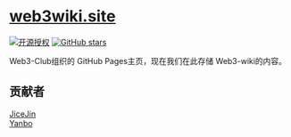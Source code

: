 # [web3wiki.site](https://web3wiki.site/)
[![开源授权](https://img.shields.io/github/license/Web3-Club/Web3wiki-Website?style=flat-square)](https://github.com/Web3-Club/Web3wiki-Website) [![GitHub stars](https://img.shields.io/github/stars/Web3-Club/Web3wiki-Website.svg?style=social&label=Stars)](https://github.com/Web3-Club/Web3wiki-Website)

Web3-Club组织的 GitHub Pages主页，现在我们在此存储 Web3-wiki的内容。

## 贡献者
[JiceJin](https://github.com/JiceJin)<br>
[Yanbo](https://github.com/yanboishere)
